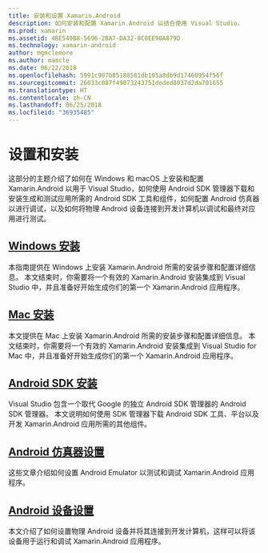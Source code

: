 ```yaml
---
title: 安装和设置 Xamarin.Android
description: 如何安装和配置 Xamarin.Android 以结合使用 Visual Studio。
ms.prod: xamarin
ms.assetid: 4BE549B8-5696-2BA7-DA32-8C0EE90A879D
ms.technology: xamarin-android
author: mgmclemore
ms.author: mamcle
ms.date: 06/22/2018
ms.openlocfilehash: 5991c907b85188581db105a8db9d17460954f56f
ms.sourcegitcommit: 26033c087f49873243751deded8037d2da701655
ms.translationtype: HT
ms.contentlocale: zh-CN
ms.lasthandoff: 06/25/2018
ms.locfileid: "36935485"
---
```

# <a name="setup-and-installation"></a>设置和安装

这部分的主题介绍了如何在 Windows 和 macOS 上安装和配置 Xamarin.Android 以用于 Visual Studio，如何使用 Android SDK 管理器下载和安装生成和测试应用所需的 Android SDK 工具和组件，如何配置 Android 仿真器以进行调试，以及如何将物理 Android 设备连接到开发计算机以调试和最终对应用进行测试。


## <a name="windows-installationandroidget-startedinstallationwindowsmd"></a>[Windows 安装](~/android/get-started/installation/windows.md)

本指南提供在 Windows 上安装 Xamarin.Android 所需的安装步骤和配置详细信息。 本文结束时，你需要将一个有效的 Xamarin.Android 安装集成到 Visual Studio 中，并且准备好开始生成你们的第一个 Xamarin.Android 应用程序。

## <a name="mac-installationhttpsdocsmicrosoftcomen-usvisualstudiomacinstallation"></a>[Mac 安装](https://docs.microsoft.com/en-us/visualstudio/mac/installation)

本文提供在 Mac 上安装 Xamarin.Android 所需的安装步骤和配置详细信息。 本文结束时，你需要将一个有效的 Xamarin.Android 安装集成到 Visual Studio for Mac 中，并且准备好开始生成你们的第一个 Xamarin.Android 应用程序。

## <a name="android-sdk-setupandroidget-startedinstallationandroid-sdkmd"></a>[Android SDK 安装](~/android/get-started/installation/android-sdk.md)

Visual Studio 包含一个取代 Google 的独立 Android SDK 管理器的 Android SDK 管理器。 本文说明如何使用 SDK 管理器下载 Android SDK 工具、平台以及开发 Xamarin.Android 应用所需的其他组件。

## <a name="android-emulator-setupandroidget-startedinstallationandroid-emulatorindexmd"></a>[Android 仿真器设置](~/android/get-started/installation/android-emulator/index.md)

这些文章介绍如何设置 Android Emulator 以测试和调试 Xamarin.Android 应用程序。

## <a name="android-device-setupandroidget-startedinstallationset-up-device-for-developmentmd"></a>[Android 设备设置](~/android/get-started/installation/set-up-device-for-development.md)

本文介绍了如何设置物理 Android 设备并将其连接到开发计算机，这样可以将该设备用于运行和调试 Xamarin.Android 应用程序。
